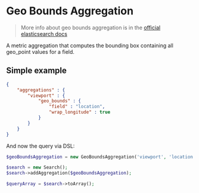 # Geo Bounds Aggregation

> More info about geo bounds aggregation is in the [official elasticsearch docs][1]

A metric aggregation that computes the bounding box containing all geo_point values for a field.

## Simple example

```JSON
{
    "aggregations" : {
        "viewport" : {
            "geo_bounds" : {
                "field" : "location",
                "wrap_longitude" : true
            }
        }
    }
}
```

And now the query via DSL:

```php
$geoBoundsAggregation = new GeoBoundsAggregation('viewport', 'location');

$search = new Search();
$search->addAggregation($geoBoundsAggregation);

$queryArray = $search->toArray();
```

[1]: https://www.elastic.co/guide/en/elasticsearch/reference/current/search-aggregations-metrics-geobounds-aggregation.html
